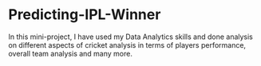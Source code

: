 # Predicting-IPL-Winner
In this mini-project, I have used my Data Analytics skills and done analysis on different aspects of cricket analysis in terms of players performance, overall team analysis and many more.
